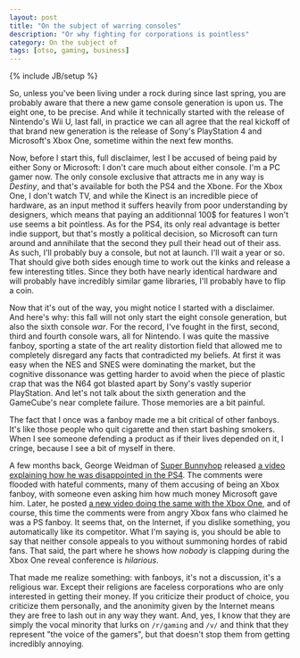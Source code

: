 ```yaml
---
layout: post
title: "On the subject of warring consoles"
description: "Or why fighting for corporations is pointless"
category: On the subject of
tags: [otso, gaming, business]
---
```

{% include JB/setup %}

So, unless you've been living under a rock during since last spring, you are probably aware that there a new game console generation is upon us. The eight one, to be precise. And while it technically started with the release of Nintendo's Wii U, last fall, in practice we can all agree that the real kickoff of that brand new generation is the release of Sony's PlayStation 4 and Microsoft's Xbox One, sometime within the next few months.

<!-- more -->

Now, before I start this, full disclaimer, lest I be accused of being paid by either Sony or Microsoft: I don't care much about either console. I'm a PC gamer now. The only console exclusive that attracts me in any way is _Destiny_, and that's available for both the PS4 and the Xbone. For the Xbox One, I don't watch TV, and while the Kinect is an incredible piece of hardware, as an input method it suffers heavily from poor understanding by designers, which means that paying an additionnal 100$ for features I won't use seems a bit pointless. As for the PS4, its only real advantage is better indie support, but that's mostly a political decision, so Microsoft can turn around and annihilate that the second they pull their head out of their ass. As such, I'll probably buy a console, but not at launch. I'll wait a year or so. That should give both sides enough time to work out the kinks and release a few interesting titles. Since they both have nearly identical hardware and will probably have incredibly similar game libraries, I'll probably have to flip a coin.

Now that it's out of the way, you might notice I started with a disclaimer. And here's why: this fall will not only start the eight console generation, but also the sixth console _war_. For the record, I've fought in the first, second, third and fourth console wars, all for Nintendo. I was quite the massive fanboy, sporting a state of the art reality distortion field that allowed me to completely disregard any facts that contradicted my beliefs. At first it was easy when the NES and SNES were dominating the market, but the cognitive dissonance was getting harder to avoid when the piece of plastic crap that was the N64 got blasted apart by Sony's vastly superior PlayStation. And let's not talk about the sixth generation and the GameCube's near complete failure. Those memories are a bit painful.

The fact that I once was a fanboy made me a bit critical of other fanboys. It's like those people who quit cigarette and then start bashing smokers. When I see someone defending a product as if their lives depended on it, I cringe, because I see a bit of myself in there.

A few months back, George Weidman of [Super Bunnyhop](http://www.youtube.com/user/bunnyhopshow/) released [a video explaining how he was disappointed in the PS4](http://www.youtube.com/watch?v=IzerU6PVTV8). The comments were flooded with hateful comments, many of them accusing of being an Xbox fanboy, with someone even asking him how much money Microsoft gave him. Later, he posted [a new video doing the same with the Xbox One](http://www.youtube.com/watch?v=23sy6hEEdxQ), and of course, this time the comments were from angry Xbox fans who claimed he was a PS fanboy. It seems that, on the Internet, if you dislike something, you automatically like its competitor. What I'm saying is, you should be able to say that neither console appeals to you without summoning hordes of rabid fans. That said, the part where he shows how _nobody_ is clapping during the Xbox One reveal conference is _hilarious_. 

That made me realize something: with fanboys, it's not a discussion, it's a religious war. Except their religions are faceless corporations who are only interested in getting their money. If you criticize their product of choice, you criticize them personally, and the anonimity given by the Internet means they are free to lash out in any way they want. And, yes, I know that they are simply the vocal minority that lurks on `/r/gaming` and `/v/` and think that they represent "the voice of the gamers", but that doesn't stop them from getting incredibly annoying. 